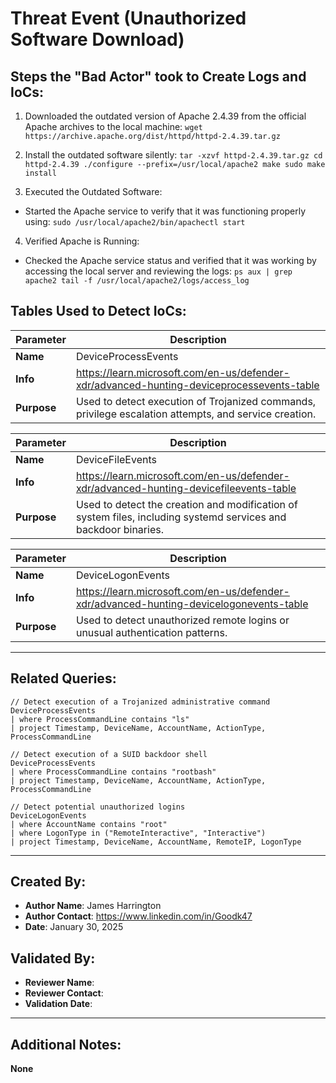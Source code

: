 # Threat Event (Unauthorized Software Download)

## Steps the "Bad Actor" took to Create Logs and IoCs:

1. Downloaded the outdated version of Apache 2.4.39 from the official Apache archives to the local machine: `wget https://archive.apache.org/dist/httpd/httpd-2.4.39.tar.gz`

2. Install the outdated software silently:
`tar -xzvf httpd-2.4.39.tar.gz
cd httpd-2.4.39
./configure --prefix=/usr/local/apache2
make
sudo make install`

3. Executed the Outdated Software:
- Started the Apache service to verify that it was functioning properly using:
`sudo /usr/local/apache2/bin/apachectl start`

4. Verified Apache is Running:
- Checked the Apache service status and verified that it was working by accessing the local server and reviewing the logs:
`ps aux | grep apache2
tail -f /usr/local/apache2/logs/access_log`

## Tables Used to Detect IoCs:

| **Parameter** | **Description** |
|--------------|----------------|
| **Name** | DeviceProcessEvents |
| **Info** | https://learn.microsoft.com/en-us/defender-xdr/advanced-hunting-deviceprocessevents-table |
| **Purpose** | Used to detect execution of Trojanized commands, privilege escalation attempts, and service creation. |

| **Parameter** | **Description** |
|--------------|----------------|
| **Name** | DeviceFileEvents |
| **Info** | https://learn.microsoft.com/en-us/defender-xdr/advanced-hunting-devicefileevents-table |
| **Purpose** | Used to detect the creation and modification of system files, including systemd services and backdoor binaries. |

| **Parameter** | **Description** |
|--------------|----------------|
| **Name** | DeviceLogonEvents |
| **Info** | https://learn.microsoft.com/en-us/defender-xdr/advanced-hunting-devicelogonevents-table |
| **Purpose** | Used to detect unauthorized remote logins or unusual authentication patterns. |

---

## Related Queries:

```kql
// Detect execution of a Trojanized administrative command
DeviceProcessEvents
| where ProcessCommandLine contains "ls"
| project Timestamp, DeviceName, AccountName, ActionType, ProcessCommandLine

// Detect execution of a SUID backdoor shell
DeviceProcessEvents
| where ProcessCommandLine contains "rootbash"
| project Timestamp, DeviceName, AccountName, ActionType, ProcessCommandLine

// Detect potential unauthorized logins
DeviceLogonEvents
| where AccountName contains "root"
| where LogonType in ("RemoteInteractive", "Interactive")
| project Timestamp, DeviceName, AccountName, RemoteIP, LogonType
```

---

## Created By:
- **Author Name**: James Harrington
- **Author Contact**: https://www.linkedin.com/in/Goodk47
- **Date**: January 30, 2025

## Validated By:
- **Reviewer Name**:
- **Reviewer Contact**:
- **Validation Date**:

---

## Additional Notes:
**None**
